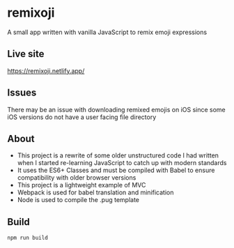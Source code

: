 # remixoji
A small app written with vanilla JavaScript to remix emoji expressions

## Live site
https://remixoji.netlify.app/

## Issues
There may be an issue with downloading remixed emojis on iOS since some iOS versions do not have a user facing file directory

## About
* This project is a rewrite of some older unstructured code I had written when I started re-learning JavaScript to catch up with modern standards
* It uses the ES6+ Classes and must be compiled with Babel to ensure compatibility with older browser versions
* This project is a lightweight example of MVC
* Webpack is used for babel translation and minification
* Node is used to compile the .pug template

## Build
``` npm run build ```

